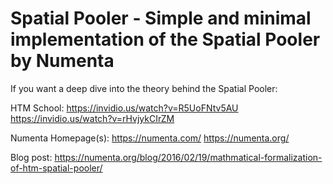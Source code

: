 # Spatial Pooler - Simple and minimal implementation of the Spatial Pooler by Numenta

If you want a deep dive into the
theory behind the Spatial Pooler:

HTM School:
https://invidio.us/watch?v=R5UoFNtv5AU
https://invidio.us/watch?v=rHvjykCIrZM

Numenta Homepage(s):
https://numenta.com/
https://numenta.org/

Blog post:
https://numenta.org/blog/2016/02/19/mathmatical-formalization-of-htm-spatial-pooler/
